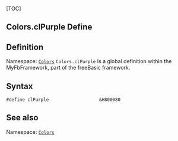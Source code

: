 [TOC]
## Colors.clPurple Define

## Definition
Namespace: [`Colors`](Colors.md)
`Colors.clPurple` Is a global definition within the MyFbFramework, part of the freeBasic framework.
## Syntax

```freeBasic
#define clPurple                   &H800080
```

## See also
Namespace: [`Colors`](Colors.md)
